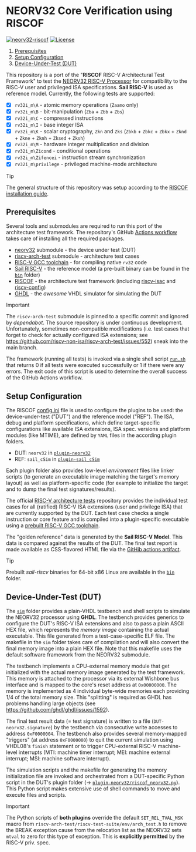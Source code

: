 # NEORV32 Core Verification using RISCOF

[![neorv32-riscof](https://img.shields.io/github/actions/workflow/status/stnolting/neorv32-riscof/main.yml?branch=main&longCache=true&style=flat-square&label=neorv32-riscof&logo=Github%20Actions&logoColor=fff)](https://github.com/stnolting/neorv32-riscof/actions/workflows/main.yml)
[![License](https://img.shields.io/github/license/stnolting/neorv32-riscof?longCache=true&style=flat-square&label=License)](https://github.com/stnolting/neorv32-riscof/blob/main/LICENSE)

1. [Prerequisites](#prerequisites)
2. [Setup Configuration](#setup-configuration)
3. [Device-Under-Test (DUT)](#device-under-test-dut)

This repository is a port of the "**RISCOF** RISC-V Architectural Test Framework" to test the
[NEORV32 RISC-V Processor](https://github.com/stnolting/neorv32) for compatibility to the RISC-V
user and privileged ISA specifications. **Sail RISC-V** is used as reference model.
Currently, the following tests are supported:

- [x] `rv32i_m\A` - atomic memory operations (`Zaamo` only)
- [x] `rv32i_m\B` - bit-manipulation (`Zba` + `Zbb` + `Zbs`)
- [x] `rv32i_m\C` - compressed instructions
- [x] `rv32i_m\I` - base integer ISA
- [x] `rv32i_m\K` - scalar cryptography, `Zkn` and `Zks` (`Zbkb` + `Zbkc` + `Zbkx` + `Zknd` + `Zkne` + `Zknh` + `Zksed` + `Zksh`)
- [x] `rv32i_m\M` - hardware integer multiplication and division
- [x] `rv32i_m\Zicond` - conditional operations
- [x] `rv32i_m\Zifencei` - instruction stream synchronization
- [x] `rv32i_m\privilege` - privileged machine-mode architecture

> [!TIP]
> The general structure of this repository was setup according to the
[RISCOF installation guide](https://riscof.readthedocs.io/en/stable/installation.html).


## Prerequisites

Several tools and submodules are required to run this port of the architecture test framework. The repository's
GitHub [Actions workflow](https://github.com/stnolting/neorv32-riscof/blob/main/.github/workflows/main.yml)
takes care of installing all the required packages.

* [neorv32](https://github.com/stnolting/neorv32) submodule - the device under test (DUT)
* [riscv-arch-test](https://github.com/riscv-non-isa/riscv-arch-test) submodule - architecture test cases
* [RISC-V GCC toolchain](https://github.com/stnolting/riscv-gcc-prebuilt) - for compiling native `rv32` code
* [Sail RISC-V](https://github.com/riscv/sail-riscv) - the reference model (a pre-built binary can be found in
the [`bin`](https://github.com/stnolting/neorv32-riscof/tree/main/bin) folder)
* [RISCOF](https://github.com/riscv-software-src/riscof) - the architecture test framework (including
[riscv-isac](https://github.com/riscv-software-src/riscv-isac) and [riscv-config](https://github.com/riscv-software-src/riscv-config))
* [GHDL](https://github.com/ghdl/ghdl) - the _awesome_ VHDL simulator for simulating the DUT

> [!IMPORTANT]
> The `riscv-arch-test` submodule is pinned to a specific commit and ignored by _dependabot_. The source repository
is under continuous development. Unfortunately, sometimes non-compatible modifications (i.e. test cases that forget
to check for actually configured ISA extensions; see https://github.com/riscv-non-isa/riscv-arch-test/issues/552)
sneak into the main branch.

The framework (running all tests) is invoked via a single shell script
[`run.sh`](https://github.com/stnolting/neorv32-riscof/blob/main/run.sh) that returns 0 if all tests were executed
successfully or 1 if there were any errors. The exit code of this script is used to determine the overall success
of the GitHub Actions workflow.


## Setup Configuration

The RISCOF [config.ini](https://github.com/stnolting/neorv32-riscof/blob/main/config.ini) file is used to configure
the plugins to be used: the device-under-test ("DUT") and the reference model ("REF"). The ISA, debug and platform
specifications, which define target-specific configurations like available ISA extensions, ISA spec. versions and
platform modules (like MTIME), are defined by `YAML` files in the according plugin folders.

* DUT: `neorv32` in [`plugin-neorv32`](https://github.com/stnolting/neorv32-riscof/tree/main/plugin-neorv32)
* REF: `sail_cSim` in [`plugin-sail_cSim`](https://github.com/stnolting/neorv32-riscof/tree/main/plugin-sail_cSim)

Each plugin folder also provides low-level _environment_ files like linker scripts (to generate an executable
image matching the target's memory layout) as well as platform-specific code (for example to initialize the target
and to dump the final test signatures/results).

The official [RISC-V architecture tests](https://github.com/riscv-non-isa/riscv-arch-test) repository provides the
individual test cases for all (ratified) RISC-V ISA extensions (user and privilege ISA) that are currently supported
by the DUT. Each test case checks a single instruction or core feature and is compiled into a plugin-specific
executable using a [prebuilt RISC-V GCC toolchain](https://github.com/stnolting/riscv-gcc-prebuilt).

The "golden reference" data is generated by the **Sail RISC-V Model**. This data is compared against the results of
the DUT. The final test report is made available as CSS-flavored HTML file via the
[GitHib actions artifact](https://github.com/stnolting/neorv32-riscof/actions).

> [!TIP]
> Prebuilt _sail-riscv_ binaries for 64-bit x86 Linux are available in the
[`bin`](https://github.com/stnolting/neorv32-riscof/tree/main/bin) folder.


## Device-Under-Test (DUT)

The [`sim`](https://github.com/stnolting/neorv32-riscof/tree/main/sim) folder provides a plain-VHDL testbench
and shell scripts to simulate the NEORV32 processor using **GHDL**. The testbench provides generics to configure the
DUT's RISC-V ISA extensions and also to pass a plain ASCII HEX file, which represents the _memory image_ containing
the actual executable. This file generated from a test-case-specific ELF file. The makefile in the `sim` folder
takes care of compilation and will also convert the final memory image into a plain HEX file. Note that this makefile
uses the default software framework from the NEORV32 submodule.

The testbench implements a CPU-external memory module that get initialized with the actual memory image generated by the
test framework. This memory is attached to the processor via its external Wishbone bus interface and is mapped to the core's
reset address at `0x00000000`. The memory is implemented as 4 individual byte-wide memories each providing 1/4 of the total
memory size. This "splitting" is required as GHDL has problems handling large objects (see https://github.com/ghdl/ghdl/issues/1592).

The final test result data (= test signature) is written to a file (`DUT-neorv32.signature`) by the testbench via
consecutive write accesses to address `0xF0000004`. The testbench also provides several memory-mapped "triggers" (at
address `0xF0000000`) to quit the current simulation using VHDL08's `finish` statement or to trigger CPU-external
RISC-V machine-level interrupts (MTI: machine timer interrupt; MEI: machine external interrupt; MSI: machine software
interrupt).

The simulation scripts and the makefile for generating the memory initialization file are invoked and orchestrated from
a DUT-specific Python script in the DUT's plugin folder
(-> [`plugin-neorv32/riscof_neorv32.py`](https://github.com/stnolting/neorv32-riscof/blob/main/plugin-neorv32/riscof_neorv32.py)).
This Python script makes extensive use of shell commands to move and execute files and scripts.

> [!IMPORTANT]
> The Python scripts of **both plugins** override the default `SET_REL_TVAL_MSK` macro from
`riscv-arch-test/riscv-test-suite/env/arch_test.h` to remove the BREAK exception cause from the relocation list as the
NEORV32 sets `mtval` to zero for this type of exception. This is **explicitly permitted** by the RISC-V priv. spec.
